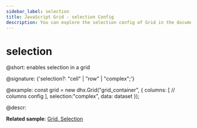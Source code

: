 ```yaml
---
sidebar_label: selection
title: JavaScript Grid - selection Config 
description: You can explore the selection config of Grid in the documentation of the DHTMLX JavaScript UI library. Browse developer guides and API reference, try out code examples and live demos, and download a free 30-day evaluation version of DHTMLX Suite 7.
---
```


# selection

@short: enables selection in a grid

@signature: {'selection?: "cell" | "row" | "complex";'}

@example:
const grid = new dhx.Grid("grid_container", {
	columns: [
		// columns config
	],
	selection:"complex",
	data: dataset
});

@descr:

**Related sample**: [Grid. Selection](https://snippet.dhtmlx.com/ad6roqsx)

[comment]: # (@related: grid/initialization.md#initialize-grid grid/configuration.md#selection)
